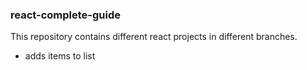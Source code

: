 ### react-complete-guide

This repository contains different react projects in different branches.

- adds items to list
